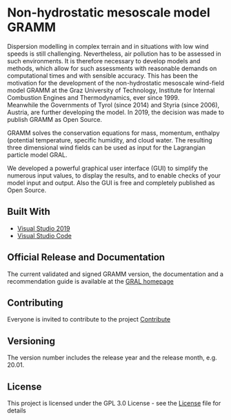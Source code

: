 # Non-hydrostatic mesoscale model GRAMM<br>
Dispersion modelling in complex terrain and in situations with low wind speeds is still challenging. Nevertheless, air pollution has to be assessed in such environments.
It is therefore necessary to develop models and methods, which allow for such assessments with reasonable demands on computational times and with sensible accuracy.
This has been the motivation for the development of the non-hydrostatic mesoscale wind-field model GRAMM at the Graz University of Technology, Institute for Internal Combustion Engines and Thermodynamics, ever since 1999. <br>
Meanwhile the Governments of Tyrol (since 2014) and Styria (since 2006), Austria, are further developing the model. In 2019, the decision was made to publish GRAMM as Open Source.<br>

GRAMM solves the conservation equations for mass, momentum, enthalpy (potential temperature, specific humidity, and cloud water. The resulting three dimensional wind fields can be used as input for the Lagrangian particle model GRAL.<br>

We developed a powerful graphical user interface (GUI) to simplify the numerous input values, to display the results, and to enable checks of your model input and output. Also the GUI is free and completely published as Open Source.<br>

## Built With
* [Visual Studio 2019](https://visualstudio.microsoft.com/de/downloads/) 
* [Visual Studio Code](https://code.visualstudio.com/)

## Official Release and Documentation
The current validated and signed GRAMM version, the documentation and a recommendation guide is available at the [GRAL homepage](http://lampz.tugraz.at/~gral/)

## Contributing
Everyone is invited to contribute to the project [Contribute](Contribute.md)
 
## Versioning
The version number includes the release year and the release month, e.g. 20.01.

## License
This project is licensed under the GPL 3.0 License - see the [License](License.md) file for details
